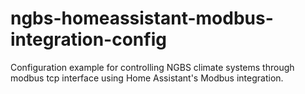 # ngbs-homeassistant-modbus-integration-config
Configuration example for controlling NGBS climate systems through modbus tcp interface using Home Assistant's Modbus integration.
